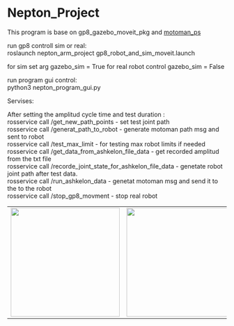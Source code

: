 # Nepton_Project

This program is base on gp8_gazebo_moveit_pkg and [motoman_ps](https://github.com/MaxorPaxor/motoman_ps])


run gp8 controll sim or real:</br>
roslaunch nepton_arm_project gp8_robot_and_sim_moveit.launch </br>

for sim set arg gazebo_sim = True for real robot control gazebo_sim = False</br>

run program gui control:</br>
python3 nepton_program_gui.py</br>


Servises:</br>

After setting the amplitud cycle time and test duration :</br>
rosservice call /get_new_path_points - set test joint path</br>
rosservice call /generat_path_to_robot - generate motoman path msg and sent to robot</br>
rosservice call /test_max_limit - for testing max robot limits if needed</br>
rosservice call /get_data_from_ashkelon_file_data - get recorded amplitud from the txt file</br>
rosservice call /recorde_joint_state_for_ashkelon_file_data - genetate robot joint path after test data.</br>
rosservice call /run_ashkelon_data - genetat motoman msg and send it to the to the robot</br>
rosservice call /stop_gp8_movment - stop real robot</br>

<table>
  <tr>
    <td align="center">
    <!-- <caption>Gazebo Simulation</caption> -->
      <img align=center width=250 src="/video/gazebo_sim_ashkelon_data.gif" />
      <br/>
    </td>
    <td align="center">
    <!-- <caption>GUI Program Example</caption> -->
      <img align=center width=250 src="gui_program_example_1.gif" /> 
      <br/>
    </td>
    <td align="center">
    <!-- <caption>Run Ashkelon Test</caption> -->
      <img align=center width=250 src="run_ashkelon_test_1.gif" /> 
      <br/>
    </td>
  </tr>
</table>
